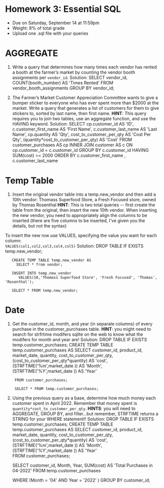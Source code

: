 # Homework 3: Essential SQL

-  	Due on Saturday, September 14 at 11:59pm
-  	Weight: 8% of total grade
-  	Upload one .sql file with your queries

# AGGREGATE
1. Write a query that determines how many times each vendor has rented a booth at the farmer’s market by counting the vendor booth assignments per `vendor_id`.
   Solution:
      SELECT vendor_id, COUNT(booth_number) AS 'Times Rented' 
      FROM vendor_booth_assignments
      GROUP BY vendor_id;

2. The Farmer’s Market Customer Appreciation Committee wants to give a bumper sticker to everyone who has ever spent more than $2000 at the market. Write a query that generates a list of customers for them to give stickers to, sorted by last name, then first name. 
**HINT**: This query requires you to join two tables, use an aggregate function, and use the HAVING keyword.
   Solution:
       SELECT cp.customer_id AS 'ID', c.customer_first_name AS 'First Name', c.customer_last_name AS 'Last Name', cp.quantity AS 'Qty', cost_to_customer_per_qty AS 'Cost Per Qty', 
       (quantity*cost_to_customer_per_qty) AS 'Cost'
       FROM customer_purchases AS cp
       INNER JOIN customer AS c
          ON cp.customer_id = c.customer_id
       GROUP BY c.customer_id
       HAVING SUM(cost) >= 2000
       ORDER BY c.customer_first_name , c.customer_last_name 

# Temp Table
1. Insert the original vendor table into a temp.new_vendor and then add a 10th vendor: Thomass Superfood Store, a Fresh Focused store, owned by Thomas Rosenthal
**HINT**: This is two total queries -- first create the table from the original, then insert the new 10th vendor. When inserting the new vendor, you need to appropriately align the columns to be inserted (there are five columns to be inserted, I've given you the details, but not the syntax)

To insert the new row use VALUES, specifying the value you want for each column:  
`VALUES(col1,col2,col3,col4,col5)`
    Solution:
       DROP TABLE IF EXISTS temp.new_vendor;

       CREATE TEMP TABLE temp.new_vendor AS
         SELECT * from vendor;
	
       INSERT INTO temp.new_vendor
          VALUES(10,'Thomass Superfood Store', 'Fresh Focused', 'Thomas', 'Rosenthal');

       SELECT * FROM temp.new_vendor;

# Date
1. Get the customer_id, month, and year (in separate columns) of every purchase in the customer_purchases table.
**HINT**: you might need to search for strfrtime modifers sqlite on the web to know what the modifers for month and year are!
    Solution:
        DROP TABLE IF EXISTS temp.customer_purchases;
        CREATE TEMP TABLE temp.customer_purchases AS
          SELECT customer_id, product_id, market_date, quantity, cost_to_customer_per_qty, 
            (cost_to_customer_per_qty*quantity) AS 'cost',
		    (STRFTIME('%m',market_date )) AS 'Month',
		    (STRFTIME('%Y',market_date )) AS 'Year' 
		 
        FROM customer_purchases;

        SELECT * FROM temp.customer_purchases;

2. Using the previous query as a base, determine how much money each customer spent in April 2022. Remember that money spent is `quantity*cost_to_customer_per_qty`.
**HINTS**: you will need to AGGREGATE, GROUP BY, and filter...but remember, STRFTIME returns a STRING for your WHERE statement!!
     Solution:
      DROP TABLE IF EXISTS temp.customer_purchases;
      CREATE TEMP TABLE temp.customer_purchases AS
      SELECT customer_id, product_id, market_date, quantity, cost_to_customer_per_qty, 
         (cost_to_customer_per_qty*quantity) AS 'cost',
		 (STRFTIME('%m',market_date )) AS 'Month',
		 (STRFTIME('%Y',market_date )) AS 'Year' 	 
      FROM customer_purchases;

      SELECT customer_id, Month, Year, SUM(cost) AS 'Total Purchases in 04-2022'
      FROM temp.customer_purchases 

      WHERE (Month = '04' AND Year = '2022' )
      GROUP BY customer_id;    
